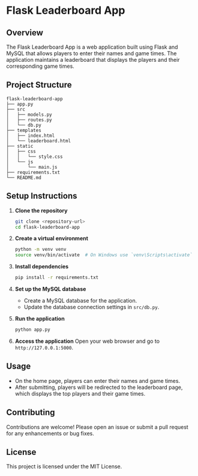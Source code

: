 # Flask Leaderboard App

## Overview
The Flask Leaderboard App is a web application built using Flask and MySQL that allows players to enter their names and game times. The application maintains a leaderboard that displays the players and their corresponding game times.

## Project Structure
```
flask-leaderboard-app
├── app.py
├── src
│   ├── models.py
│   ├── routes.py
│   └── db.py
├── templates
│   ├── index.html
│   └── leaderboard.html
├── static
│   ├── css
│   │   └── style.css
│   └── js
│       └── main.js
├── requirements.txt
└── README.md
```

## Setup Instructions

1. **Clone the repository**
   ```bash
   git clone <repository-url>
   cd flask-leaderboard-app
   ```

2. **Create a virtual environment**
   ```bash
   python -m venv venv
   source venv/bin/activate  # On Windows use `venv\Scripts\activate`
   ```

3. **Install dependencies**
   ```bash
   pip install -r requirements.txt
   ```

4. **Set up the MySQL database**
   - Create a MySQL database for the application.
   - Update the database connection settings in `src/db.py`.

5. **Run the application**
   ```bash
   python app.py
   ```

6. **Access the application**
   Open your web browser and go to `http://127.0.0.1:5000`.

## Usage
- On the home page, players can enter their names and game times.
- After submitting, players will be redirected to the leaderboard page, which displays the top players and their game times.

## Contributing
Contributions are welcome! Please open an issue or submit a pull request for any enhancements or bug fixes.

## License
This project is licensed under the MIT License.